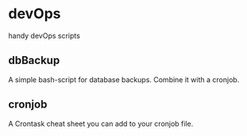 # devOps
handy devOps scripts

## dbBackup
A simple bash-script for database backups. Combine it with a cronjob.

## cronjob
A Crontask cheat sheet you can add to your cronjob file.
